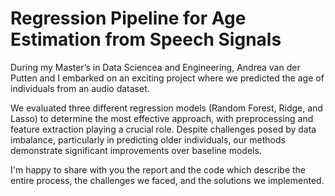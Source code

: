 # Regression Pipeline for Age Estimation from Speech Signals
During my Master’s in Data Sciencea and Engineering, Andrea van der Putten and I embarked on an exciting project where we predicted the age of individuals from an audio dataset.

We evaluated three different regression models (Random Forest, Ridge, and Lasso) to determine the most effective approach, with preprocessing and feature extraction playing a crucial role. Despite challenges posed by data imbalance, particularly in predicting older individuals, our methods demonstrate significant improvements over baseline models. 

I'm happy to share with you the report and the code which describe the entire process, the challenges we faced, and the solutions we implemented.
